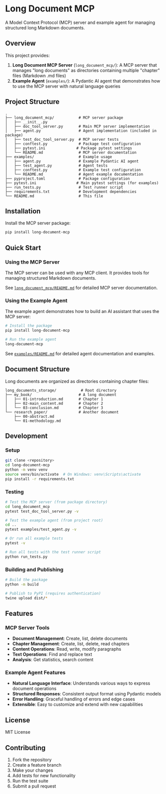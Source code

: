 # Long Document MCP

A Model Context Protocol (MCP) server and example agent for managing structured long Markdown documents.

## Overview

This project provides:

1. **Long Document MCP Server** (`long_document_mcp/`): A MCP server that manages "long documents" as directories containing multiple "chapter" files (Markdown .md files)
2. **Example Agent** (`examples/`): A Pydantic AI agent that demonstrates how to use the MCP server with natural language queries

## Project Structure

```
.
├── long_document_mcp/           # MCP server package
│   ├── __init__.py
│   ├── doc_tool_server.py       # Main MCP server implementation
│   ├── agent.py                 # Agent implementation (included in package)
│   ├── test_doc_tool_server.py  # MCP server tests
│   ├── conftest.py              # Package test configuration
│   ├── pytest.ini              # Package pytest settings
│   └── README.md                # MCP server documentation
├── examples/                    # Example usage
│   ├── agent.py                 # Example Pydantic AI agent
│   ├── test_agent.py            # Agent tests
│   ├── conftest.py              # Example test configuration
│   └── README.md                # Agent example documentation
├── pyproject.toml               # Package configuration
├── pytest.ini                  # Main pytest settings (for examples)
├── run_tests.py                 # Test runner script
├── requirements.txt             # Development dependencies
└── README.md                    # This file
```

## Installation

Install the MCP server package:

```bash
pip install long-document-mcp
```

## Quick Start

### Using the MCP Server

The MCP server can be used with any MCP client. It provides tools for managing structured Markdown documents.

See [`long_document_mcp/README.md`](long_document_mcp/README.md) for detailed MCP server documentation.

### Using the Example Agent

The example agent demonstrates how to build an AI assistant that uses the MCP server:

```bash
# Install the package
pip install long-document-mcp

# Run the example agent
long-document-mcp
```

See [`examples/README.md`](examples/README.md) for detailed agent documentation and examples.

## Document Structure

Long documents are organized as directories containing chapter files:

```
long_documents_storage/           # Root directory
├── my_book/                     # A long document
│   ├── 01-introduction.md       # Chapter 1
│   ├── 02-main_content.md       # Chapter 2
│   └── 03-conclusion.md         # Chapter 3
└── research_paper/              # Another document
    ├── 00-abstract.md
    └── 01-methodology.md
```

## Development

### Setup

```bash
git clone <repository>
cd long-document-mcp
python -m venv venv
source venv/bin/activate  # On Windows: venv\Scripts\activate
pip install -r requirements.txt
```

### Testing

```bash
# Test the MCP server (from package directory)
cd long_document_mcp
pytest test_doc_tool_server.py -v

# Test the example agent (from project root)
cd ..
pytest examples/test_agent.py -v

# Or run all example tests
pytest -v

# Run all tests with the test runner script
python run_tests.py
```

### Building and Publishing

```bash
# Build the package
python -m build

# Publish to PyPI (requires authentication)
twine upload dist/*
```

## Features

### MCP Server Tools

- **Document Management**: Create, list, delete documents
- **Chapter Management**: Create, list, delete, read chapters
- **Content Operations**: Read, write, modify paragraphs
- **Text Operations**: Find and replace text
- **Analysis**: Get statistics, search content

### Example Agent Features

- **Natural Language Interface**: Understands various ways to express document operations
- **Structured Responses**: Consistent output format using Pydantic models
- **Error Handling**: Graceful handling of errors and edge cases
- **Extensible**: Easy to customize and extend with new capabilities

## License

MIT License

## Contributing

1. Fork the repository
2. Create a feature branch
3. Make your changes
4. Add tests for new functionality
5. Run the test suite
6. Submit a pull request